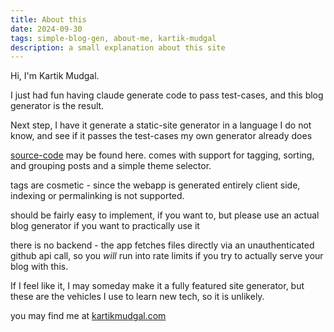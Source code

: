 ```yaml
---
title: About this
date: 2024-09-30
tags: simple-blog-gen, about-me, kartik-mudgal
description: a small explanation about this site
---
```


Hi, I'm Kartik Mudgal. 

I just had fun having claude generate code to pass test-cases, and this blog generator
is the result. 

Next step, I have it generate a static-site generator in a language I do not know, 
and see if it passes the test-cases my own generator already does

[source-code](github.com/sprinting/simple-blog-gen) may be found here. comes with support for tagging, sorting, and grouping posts and a simple theme selector. 

tags are cosmetic - since the webapp is generated entirely client side, indexing or permalinking is not supported.

should be fairly easy to implement, if you want to, but please use an actual blog generator if you want to practically use it

there is no backend - the app fetches files directly via an unauthenticated github api call, so you _will_ run into rate limits if you try 
to actually serve your blog with this.

If I feel like it, I may someday make it a fully featured site generator, but these are the vehicles I use to learn new tech, so it is unlikely. 

you may find me at [kartikmudgal.com](kartikmudgal.com)

